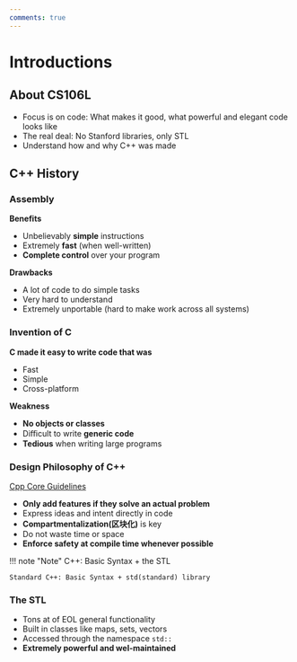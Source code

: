 ```yaml
---
comments: true
---
```


# Introductions

## About CS106L

- Focus is on code: What makes it good, what powerful and elegant code looks like
- The real deal: No Stanford libraries, only STL
- Understand how and why C++ was made

## C++ History
### Assembly

**Benefits**

- Unbelievably **simple** instructions
- Extremely **fast** (when well-written)
- **Complete control** over your program

**Drawbacks**

- A lot of code to do simple tasks
- Very hard to understand
- Extremely unportable (hard to make work across all systems)

### Invention of C

**C made it easy to write code that was**

- Fast
- Simple
- Cross-platform

**Weakness**

- **No objects or classes**
- Diﬃcult to write **generic code**
- **Tedious** when writing large programs

### Design Philosophy of C++

[Cpp Core Guidelines](https://isocpp.github.io/CppCoreGuidelines/CppCoreGuidelines)

- **Only add features if they solve an actual problem**
- Express ideas and intent directly in code
- **Compartmentalization(区块化)** is key
- Do not waste time or space
- **Enforce safety at compile time whenever possible**

!!! note "Note"
    C++: Basic Syntax + the STL

    Standard C++: Basic Syntax + std(standard) library

### The STL

- Tons at of EOL general functionality
- Built in classes like maps, sets, vectors
- Accessed through the namespace `std::`
- **Extremely powerful and wel-maintained**
